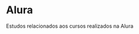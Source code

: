 # Alura                 
Estudos relacionados aos cursos realizados na Alura          
      


 






































